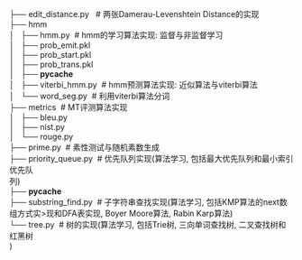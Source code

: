 ├── edit_distance.py&nbsp;&nbsp; # 两张Damerau-Levenshtein Distance的实现<br />├── hmm<br />│&nbsp;&nbsp; ├── hmm.py&nbsp; # hmm的学习算法实现: 监督与非监督学习<br />│&nbsp;&nbsp; ├── prob_emit.pkl<br />│&nbsp;&nbsp; ├── prob_start.pkl<br />│&nbsp;&nbsp; ├── prob_trans.pkl<br />│&nbsp;&nbsp; ├── __pycache__<br />│&nbsp;&nbsp; ├── viterbi_hmm.py&nbsp; # hmm预测算法实现: 近似算法与viterbi算法<br />│&nbsp;&nbsp; └── word_seg.py&nbsp; # 利用viterbi算法分词<br />├── metrics&nbsp; # MT评测算法实现<br />│&nbsp;&nbsp; ├── bleu.py<br />│&nbsp;&nbsp; ├── nist.py<br />│&nbsp;&nbsp; └── rouge.py<br />├── prime.py&nbsp; # 素性测试与随机素数生成<br />├── priority_queue.py&nbsp; # 优先队列实现(算法学习, 包括最大优先队列和最小索引优先队<br />列)<br />├── __pycache__<br />├── substring_find.py&nbsp; # 子字符串查找实现(算法学习, 包括KMP算法的next数组方式实&gt;现和DFA表实现, Boyer Moore算法, Rabin Karp算法)<br />└── tree.py&nbsp; # 树的实现(算法学习, 包括Trie树, 三向单词查找树, 二叉查找树和红黑树<br />)<br /><br />

